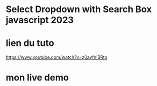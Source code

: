 # Select Dropdown with Search Box javascript 2023



# lien du tuto
https://www.youtube.com/watch?v=z0avfnlBRto


# mon live demo

